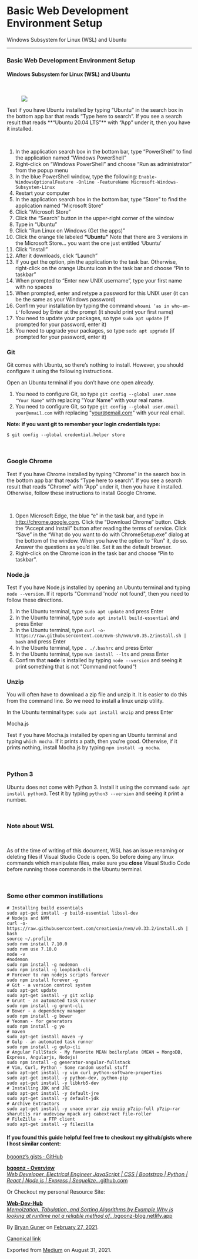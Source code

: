 # Basic Web Development Environment Setup

Windows Subsystem for Linux (WSL) and Ubuntu

---

### Basic Web Development Environment Setup

#### Windows Subsystem for Linux (WSL) and Ubuntu

‌

<figure>
<img src="https://cdn-images-1.medium.com/max/800/0*aqKP1drNHmNm34zz.jpg" class="graf-image" />
</figure>Test if you have Ubuntu installed by typing “Ubuntu” in the search box in the bottom app bar that reads “Type here to search”. If you see a search result that reads **“Ubuntu 20.04 LTS”** with “App” under it, then you have it installed.

‌

1.  <span id="110a">In the application search box in the bottom bar, type “PowerShell” to find the application named “Windows PowerShell”</span>
2.  <span id="54fd">Right-click on “Windows PowerShell” and choose “Run as administrator” from the popup menu</span>
3.  <span id="a018">In the blue PowerShell window, type the following: `Enable-WindowsOptionalFeature -Online -FeatureName Microsoft-Windows-Subsystem-Linux`</span>
4.  <span id="6269">Restart your computer</span>
5.  <span id="6dd9">In the application search box in the bottom bar, type “Store” to find the application named “Microsoft Store”</span>
6.  <span id="eb4e">Click “Microsoft Store”</span>
7.  <span id="74c1">Click the “Search” button in the upper-right corner of the window</span>
8.  <span id="9d35">Type in “Ubuntu”</span>
9.  <span id="4205">Click “Run Linux on Windows (Get the apps)”</span>
10. <span id="1799">Click the orange tile labeled **“Ubuntu”** Note that there are 3 versions in the Microsoft Store… you want the one just entitled ‘Ubuntu’</span>
11. <span id="edec">Click “Install”</span>
12. <span id="2935">After it downloads, click “Launch”</span>
13. <span id="a859">If you get the option, pin the application to the task bar. Otherwise, right-click on the orange Ubuntu icon in the task bar and choose “Pin to taskbar”</span>
14. <span id="669c">When prompted to “Enter new UNIX username”, type your first name with no spaces</span>
15. <span id="e9c1">When prompted, enter and retype a password for this UNIX user (it can be the same as your Windows password)</span>
16. <span id="4217">Confirm your installation by typing the command `whoami ‘as in who-am-i'`followed by Enter at the prompt (it should print your first name)</span>
17. <span id="48fe">You need to update your packages, so type `sudo apt update` (if prompted for your password, enter it)</span>
18. <span id="d12f">You need to upgrade your packages, so type `sudo apt upgrade` (if prompted for your password, enter it)</span>

### Git

Git comes with Ubuntu, so there’s nothing to install. However, you should configure it using the following instructions.

‌Open an Ubuntu terminal if you don’t have one open already.

1.  <span id="8cfe">You need to configure Git, so type `git config --global user.name "Your Name"` with replacing "Your Name" with your real name.</span>
2.  <span id="0e0d">You need to configure Git, so type `git config --global user.email your@email.com` with replacing "<a href="mailto:your@email.com" class="markup--anchor markup--li-anchor">your@email.com</a>" with your real email.</span>

**Note: if you want git to remember your login credentials type:**

    $ git config --global credential.helper store

‌

### Google Chrome

Test if you have Chrome installed by typing “Chrome” in the search box in the bottom app bar that reads “Type here to search”. If you see a search result that reads “Chrome” with “App” under it, then you have it installed. Otherwise, follow these instructions to install Google Chrome.

‌

1.  <span id="578c">Open Microsoft Edge, the blue “e” in the task bar, and type in <a href="http://chrome.google.com/" class="markup--anchor markup--li-anchor">http://chrome.google.com</a>. Click the “Download Chrome” button. Click the “Accept and Install” button after reading the terms of service. Click “Save” in the “What do you want to do with ChromeSetup.exe” dialog at the bottom of the window. When you have the option to “Run” it, do so. Answer the questions as you’d like. Set it as the default browser.</span>
2.  <span id="40db">Right-click on the Chrome icon in the task bar and choose “Pin to taskbar”.</span>

### Node.js

Test if you have Node.js installed by opening an Ubuntu terminal and typing `node --version`. If it reports "Command 'node' not found", then you need to follow these directions.

1.  <span id="9098">In the Ubuntu terminal, type `sudo apt update` and press Enter</span>
2.  <span id="806b">In the Ubuntu terminal, type `sudo apt install build-essential` and press Enter</span>
3.  <span id="5f3a">In the Ubuntu terminal, type `curl -o- https://raw.githubusercontent.com/nvm-sh/nvm/v0.35.2/install.sh | bash` and press Enter</span>
4.  <span id="2abd">In the Ubuntu terminal, type `. ./.bashrc` and press Enter</span>
5.  <span id="3c16">In the Ubuntu terminal, type `nvm install --lts` and press Enter</span>
6.  <span id="d567">Confirm that **node** is installed by typing `node --version` and seeing it print something that is not "Command not found"!</span>

### Unzip

You will often have to download a zip file and unzip it. It is easier to do this from the command line. So we need to install a linux unzip utility.

‌In the Ubuntu terminal type: `sudo apt install unzip` and press Enter

‌Mocha.js

Test if you have Mocha.js installed by opening an Ubuntu terminal and typing `which mocha`. If it prints a path, then you're good. Otherwise, if it prints nothing, install Mocha.js by typing `npm install -g mocha`.

‌

### Python 3

Ubuntu does not come with Python 3. Install it using the command `sudo apt install python3`. Test it by typing `python3 --version` and seeing it print a number.

‌

### Note about WSL

‌

As of the time of writing of this document, WSL has an issue renaming or deleting files if Visual Studio Code is open. So before doing any linux commands which manipulate files, make sure you **close** Visual Studio Code before running those commands in the Ubuntu terminal.

‌

### Some other common instillations

    # Installing build essentials
    sudo apt-get install -y build-essential libssl-dev
    # Nodejs and NVM
    curl -o- https://raw.githubusercontent.com/creationix/nvm/v0.33.2/install.sh | bash
    source ~/.profile
    sudo nvm install 7.10.0
    sudo nvm use 7.10.0
    node -v
    #nodemon
    sudo npm install -g nodemon
    sudo npm install -g loopback-cli
    # Forever to run nodejs scripts forever
    sudo npm install forever -g
    # Git - a version control system
    sudo apt-get update
    sudo apt-get install -y git xclip
    # Grunt - an automated task runner
    sudo npm install -g grunt-cli
    # Bower - a dependency manager
    sudo npm install -g bower
    # Yeoman - for generators
    sudo npm install -g yo
    # maven
    sudo apt-get install maven -y
    # Gulp - an automated task runner
    sudo npm install -g gulp-cli
    # Angular FullStack - My favorite MEAN boilerplate (MEAN = MongoDB, Express, Angularjs, Nodejs)
    sudo npm install -g generator-angular-fullstack
    # Vim, Curl, Python - Some random useful stuff
    sudo apt-get install -y vim curl python-software-properties
    sudo apt-get install -y python-dev, python-pip
    sudo apt-get install -y libkrb5-dev
    # Installing JDK and JRE
    sudo apt-get install -y default-jre
    sudo apt-get install -y default-jdk
    # Archive Extractors
    sudo apt-get install -y unace unrar zip unzip p7zip-full p7zip-rar sharutils rar uudeview mpack arj cabextract file-roller
    # FileZilla - a FTP client
    sudo apt-get install -y filezilla

#### If you found this guide helpful feel free to checkout my github/gists where I host similar content:

<a href="https://gist.github.com/bgoonz" class="markup--anchor markup--p-anchor">bgoonz’s gists · GitHub</a>

<a href="https://github.com/bgoonz" class="markup--anchor markup--mixtapeEmbed-anchor" title="https://github.com/bgoonz">
<strong>bgoonz - Overview</strong>
<br />
<em>Web Developer, Electrical Engineer JavaScript | CSS | Bootstrap | Python | React | Node.js | Express | Sequelize…</em>github.com</a>
<a href="https://github.com/bgoonz" class="js-mixtapeImage mixtapeImage u-ignoreBlock">
</a>

Or Checkout my personal Resource Site:

<a href="https://bgoonz-blog.netlify.app/" class="markup--anchor markup--mixtapeEmbed-anchor" title="https://bgoonz-blog.netlify.app/">
<strong>Web-Dev-Hub</strong>
<br />
<em>Memoization, Tabulation, and Sorting Algorithms by Example Why is looking at runtime not a reliable method of…</em>bgoonz-blog.netlify.app</a>
<a href="https://bgoonz-blog.netlify.app/" class="js-mixtapeImage mixtapeImage u-ignoreBlock">
</a>

By <a href="https://medium.com/@bryanguner" class="p-author h-card">Bryan Guner</a> on [February 27, 2021](https://medium.com/p/9f36c3f15afe).

<a href="https://medium.com/@bryanguner/basic-web-development-environment-setup-9f36c3f15afe" class="p-canonical">Canonical link</a>

Exported from [Medium](https://medium.com) on August 31, 2021.
